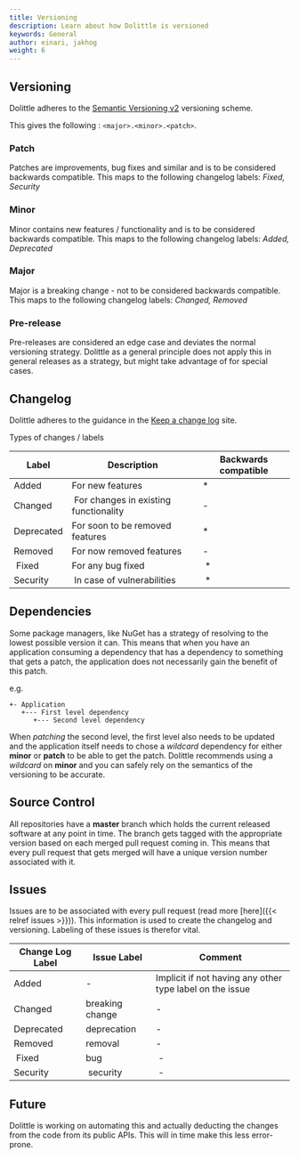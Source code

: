 ```yaml
---
title: Versioning
description: Learn about how Dolittle is versioned
keywords: General
author: einari, jakhog
weight: 6
---
```


## Versioning

Dolittle adheres to the [Semantic Versioning v2](https://semver.org) versioning scheme.

This gives the following : `<major>.<minor>.<patch>`.

### Patch

Patches are improvements, bug fixes and similar and is to be considered backwards compatible.
This maps to the following changelog labels: *Fixed, Security*

### Minor

Minor contains new features / functionality and is to be considered backwards compatible.
This maps to the following changelog labels: *Added, Deprecated*

### Major

Major is a breaking change - not to be considered backwards compatible.
This maps to the following changelog labels: *Changed, Removed*

### Pre-release

Pre-releases are considered an edge case and deviates the normal versioning strategy.
Dolittle as a general principle does not apply this in general releases as a strategy,
but might take advantage of for special cases.

## Changelog

Dolittle adheres to the guidance in the [Keep a change log](https://keepachangelog.com/en/1.0.0/) site.

Types of changes / labels

| Label | Description | Backwards compatible |
| ----- | ----------- | -------------------- |
| Added | For new features | * |
| Changed | For changes in existing functionality | - |
| Deprecated | For soon to be removed features | * |
| Removed | For now removed features | - |
| Fixed | For any bug fixed | * |
| Security | In case of vulnerabilities | * |

## Dependencies

Some package managers, like NuGet has a strategy of resolving to the lowest possible version it can.
This means that when you have an application consuming a dependency that has a dependency to something
that gets a patch, the application does not necessarily gain the benefit of this patch.

e.g.

```shell
+- Application
   +--- First level dependency
      +--- Second level dependency
```

When *patching* the second level, the first level also needs to be updated and the application itself
needs to chose a *wildcard* dependency for either **minor** or **patch** to be able to get the patch.
Dolittle recommends using a *wildcard* on **minor** and you can safely rely on the semantics of the versioning
to be accurate.

## Source Control

All repositories have a **master** branch which holds the current released software at any point in time.
The branch gets tagged with the appropriate version based on each merged pull request coming in.
This means that every pull request that gets merged will have a unique version number associated with it.

## Issues

Issues are to be associated with every pull request (read more [here]({{< relref issues >}})).
This information is used to create the changelog and versioning. Labeling of these issues is therefor
vital.

| Change Log Label | Issue Label | Comment |
| ----- | ----------- | -------------------- |
| Added | - | Implicit if not having any other type label on the issue |
| Changed | breaking change | - |
| Deprecated | deprecation | - |
| Removed | removal | - |
| Fixed | bug | - |
| Security | security | - |

## Future

Dolittle is working on automating this and actually deducting the changes from the code from its public APIs.
This will in time make this less error-prone.
